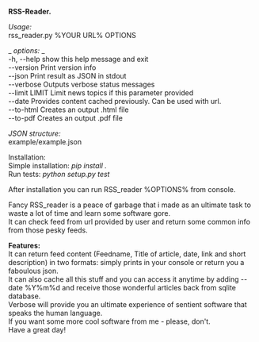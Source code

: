 **RSS-Reader.**
  
_Usage:_  
rss_reader.py %YOUR URL% OPTIONS  
  
_ _options:_ _  
  -h, --help     show this help message and exit  
  --version      Print version info  
  --json         Print result as JSON in stdout  
  --verbose      Outputs verbose status messages  
  --limit LIMIT  Limit news topics if this parameter provided  
  --date         Provides content cached previously. Can be used with url.  
  --to-html      Creates an output .html file    
  --to-pdf       Creates an output .pdf file  
  
 _JSON structure:_   
example/example.json  
  
Installation:  
Simple installation: _pip install ._    
Run tests: _python setup.py test_  
  
After installation you can run RSS_reader %OPTIONS% from console.  
   
Fancy RSS_reader is a peace of garbage that i made as an ultimate task to waste a lot of time and learn some software gore.   
It can check feed from url provided by user and return some common info from those pesky feeds.  
  
**Features:**  
It can return feed content (Feedname, Title of article, date, link and short description) in two formats: simply prints in your console or return you a faboulous json.  
It can also cache all this stuff and you can access it anytime by adding --date %Y%m%d and receive those wonderful articles back from sqlite database.  
Verbose will provide you an ultimate experience of sentient software that speaks the human language.  
If you want some more cool software from me - please, don't.  
Have a great day!  

